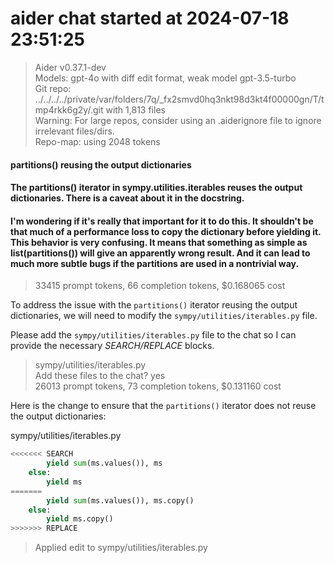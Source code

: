 
# aider chat started at 2024-07-18 23:51:25

> Aider v0.37.1-dev  
> Models: gpt-4o with diff edit format, weak model gpt-3.5-turbo  
> Git repo: ../../../../private/var/folders/7q/_fx2smvd0hq3nkt98d3kt4f00000gn/T/tmp4rkk6g2y/.git with 1,813 files  
> Warning: For large repos, consider using an .aiderignore file to ignore irrelevant files/dirs.  
> Repo-map: using 2048 tokens  

#### partitions() reusing the output dictionaries  
#### The partitions() iterator in sympy.utilities.iterables reuses the output dictionaries. There is a caveat about it in the docstring.   
####   
#### I'm wondering if it's really that important for it to do this. It shouldn't be that much of a performance loss to copy the dictionary before yielding it. This behavior is very confusing. It means that something as simple as list(partitions()) will give an apparently wrong result. And it can lead to much more subtle bugs if the partitions are used in a nontrivial way.  
> 33415 prompt tokens, 66 completion tokens, $0.168065 cost  

To address the issue with the `partitions()` iterator reusing the output dictionaries, we will need to modify the `sympy/utilities/iterables.py` file.

Please add the `sympy/utilities/iterables.py` file to the chat so I can provide the necessary *SEARCH/REPLACE* blocks.

> sympy/utilities/iterables.py  
> Add these files to the chat? yes  
> 26013 prompt tokens, 73 completion tokens, $0.131160 cost  

Here is the change to ensure that the `partitions()` iterator does not reuse the output dictionaries:

sympy/utilities/iterables.py
```python
<<<<<<< SEARCH
        yield sum(ms.values()), ms
    else:
        yield ms
=======
        yield sum(ms.values()), ms.copy()
    else:
        yield ms.copy()
>>>>>>> REPLACE
```

> Applied edit to sympy/utilities/iterables.py  
